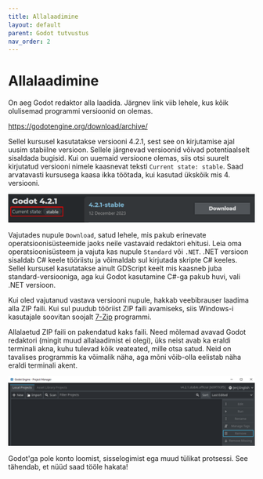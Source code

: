 ```yaml
---
title: Allalaadimine
layout: default
parent: Godot tutvustus
nav_order: 2
---
```


# Allalaadimine

On aeg Godot redaktor alla laadida. Järgnev link viib lehele, kus kõik olulisemad programmi versioonid on olemas.

<https://godotengine.org/download/archive/>

Sellel kursusel kasutatakse versiooni 4.2.1, sest see on kirjutamise ajal uusim stabiilne versioon. Sellele järgnevad versioonid võivad potentiaalselt sisaldada bugisid.
Kui on uuemaid versioone olemas, siis otsi suurelt kirjutatud versiooni nimele kaasnevat teksti `Current state: stable`.
Saad arvatavasti kursusega kaasa ikka töötada, kui kasutad ükskõik mis 4. versiooni.

![Suures tekstis kirjutatud versiooni nimele kaasneb väiksemas tekstis selle seisund](./pildid/allalaadimine/mida-alla-laadida.png)

Vajutades nupule `Download`, satud lehele, mis pakub erinevate operatsioonisüsteemide jaoks neile vastavaid redaktori ehitusi.
Leia oma operatsioonisüsteem ja vajuta kas nupule `Standard` või `.NET`.
.NET versioon sisaldab C# keele tööriistu ja võimaldab sul kirjutada skripte C# keeles.
Sellel kursusel kasutatakse ainult GDScript keelt mis kaasneb juba standard-versiooniga, aga kui Godot kasutamine C#-ga pakub huvi, vali .NET versioon.

Kui oled vajutanud vastava versiooni nupule, hakkab veebibrauser laadima alla ZIP faili. Kui sul puudub tööriist ZIP faili avamiseks, siis Windows-i kasutajale soovitan soojalt [7-Zip](https://www.7-zip.org/) programmi.

Allalaetud ZIP faili on pakendatud kaks faili. Need mõlemad avavad Godot redaktori (mingit muud allalaadimist ei olegi), üks neist avab ka eraldi terminali akna, kuhu tulevad kõik veateated, mille otsa satud. Neid on tavalises programmis ka võimalik näha, aga mõni võib-olla eelistab näha eraldi terminali akent.

![Projektide haldamise kuva](./pildid/allalaadimine/projektihaldur.png)

Godot'ga pole konto loomist, sisselogimist ega muud tülikat protsessi. See tähendab, et nüüd saad tööle hakata!